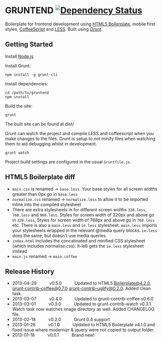 GRUNTEND [![Dependency Status](https://david-dm.org/alanshaw/gruntend.png)](https://david-dm.org/alanshaw/gruntend)
========

Boilerplate for frontend development using [HTML5 Boilerplate](http://html5boilerplate.com/), mobile first styles, [CoffeeScript](http://coffeescript.org/) and [LESS](http://lesscss.org/). Built using [Grunt](http://gruntjs.com/).


Getting Started
---------------

Install [Node.js](http://nodejs.org/)

Install Grunt:

	npm install -g grunt-cli 

Install dependencies:

	cd /path/to/gruntend
	npm install

Build the site:

	grunt

The built site can be found at dist/

Grunt can watch the project and compile LESS and coffeescript when you make changes to the files. Grunt is setup to _not_ minify files when watching them to aid debugging whilst in development.

	grunt watch

Project build settings are configured in the usual `Gruntfile.js`.


HTML5 Boilerplate diff
----------------------

- `main.css` is renamed -> `base.less`. Your base styles for all screen widths greater than 0px go in `base.less`
- `normalize.css` renamed -> `normalize.less` to allow it to be imported inline into the compiled stylesheet
- There are extra stylesheets in for different screen widths `320.less`, `768.less` and `960.less`. Styles for screen width of 320px and above go in `320.less`, Styles for screen width of 768px and above go in `768.less` etc. There is also a `main.less` and `ie.less` stylesheet. `main.less` imports your stylesheets wrapped in the relevant @media query blocks. `ie.less` does the same, but doesn't use media queries.
- `index.html` includes the concatinated and minified CSS stylesheet (which includes normalise.css). lt-ie8 gets the `ie.less` stylesheet instead
- `main.js` renamed -> `main.coffee`


Release History
---------------

 * 2013-04-29   v0.5.0   Updated to HTML5 Boilerplate@4.2.0, grunt-contrib-coffee@0.7.0 grunt-contrib-uglify@0.2.0. Added clean task.
 * 2013-03-07   v0.4.0   Updated to grunt-contrib-coffee v0.6.0
 * 2013-03-01   v0.3.0   Updated to grunt-contrib-watch v0.3.1. Watch task now watches image directory as well. Added CHANGELOG file.
 * 2013-02-18   v0.2.0   Grunt 0.4 support
 * 2013-01-26   v0.1.0   Updated to HTML5 Boilerplate v4.1.0 and fixed issue where modernizr & jquery were not copied to output folder.
 * 2013-01-18   v0.0.1   Brand new!